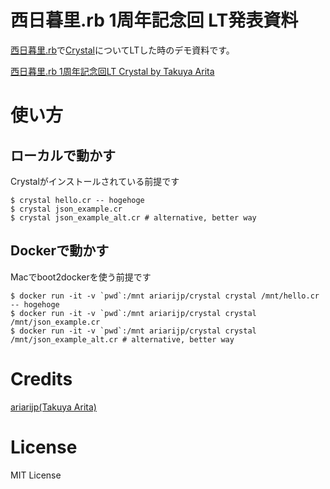 西日暮里.rb 1周年記念回 LT発表資料
===
[西日暮里.rb](https://nishinipporirb.doorkeeper.jp/)で[Crystal](http://crystal-lang.org/)についてLTした時のデモ資料です。

[西日暮里.rb 1周年記念回LT Crystal by Takuya Arita](https://speakerdeck.com/ariarijp/xi-ri-mu-li-dot-rb-1zhou-nian-ji-nian-hui-lt-crystal)

# 使い方

## ローカルで動かす
Crystalがインストールされている前提です

```
$ crystal hello.cr -- hogehoge
$ crystal json_example.cr
$ crystal json_example_alt.cr # alternative, better way
```

## Dockerで動かす
Macでboot2dockerを使う前提です

```
$ docker run -it -v `pwd`:/mnt ariarijp/crystal crystal /mnt/hello.cr -- hogehoge
$ docker run -it -v `pwd`:/mnt ariarijp/crystal crystal /mnt/json_example.cr
$ docker run -it -v `pwd`:/mnt ariarijp/crystal crystal /mnt/json_example_alt.cr # alternative, better way
```

# Credits

[ariarijp(Takuya Arita)](https://twitter.com/ariarijp)

# License

MIT License
